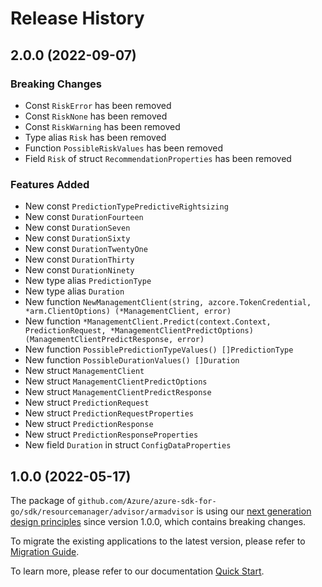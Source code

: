 # Release History

## 2.0.0 (2022-09-07)
### Breaking Changes

- Const `RiskError` has been removed
- Const `RiskNone` has been removed
- Const `RiskWarning` has been removed
- Type alias `Risk` has been removed
- Function `PossibleRiskValues` has been removed
- Field `Risk` of struct `RecommendationProperties` has been removed

### Features Added

- New const `PredictionTypePredictiveRightsizing`
- New const `DurationFourteen`
- New const `DurationSeven`
- New const `DurationSixty`
- New const `DurationTwentyOne`
- New const `DurationThirty`
- New const `DurationNinety`
- New type alias `PredictionType`
- New type alias `Duration`
- New function `NewManagementClient(string, azcore.TokenCredential, *arm.ClientOptions) (*ManagementClient, error)`
- New function `*ManagementClient.Predict(context.Context, PredictionRequest, *ManagementClientPredictOptions) (ManagementClientPredictResponse, error)`
- New function `PossiblePredictionTypeValues() []PredictionType`
- New function `PossibleDurationValues() []Duration`
- New struct `ManagementClient`
- New struct `ManagementClientPredictOptions`
- New struct `ManagementClientPredictResponse`
- New struct `PredictionRequest`
- New struct `PredictionRequestProperties`
- New struct `PredictionResponse`
- New struct `PredictionResponseProperties`
- New field `Duration` in struct `ConfigDataProperties`


## 1.0.0 (2022-05-17)

The package of `github.com/Azure/azure-sdk-for-go/sdk/resourcemanager/advisor/armadvisor` is using our [next generation design principles](https://azure.github.io/azure-sdk/general_introduction.html) since version 1.0.0, which contains breaking changes.

To migrate the existing applications to the latest version, please refer to [Migration Guide](https://aka.ms/azsdk/go/mgmt/migration).

To learn more, please refer to our documentation [Quick Start](https://aka.ms/azsdk/go/mgmt).